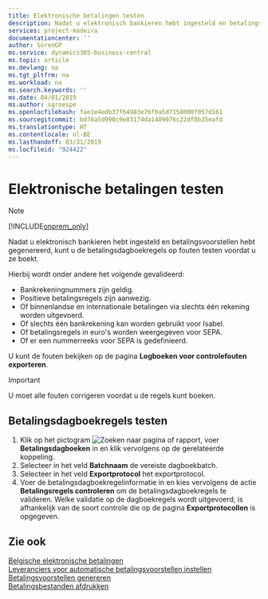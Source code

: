 ```yaml
---
title: Elektronische betalingen testen
description: Nadat u elektronisch bankieren hebt ingesteld en betalingsvoorstellen hebt gegenereerd, kunt u de betalingsdagboekregels op fouten testen voordat u ze boekt.
services: project-madeira
documentationcenter: ''
author: SorenGP
ms.service: dynamics365-business-central
ms.topic: article
ms.devlang: na
ms.tgt_pltfrm: na
ms.workload: na
ms.search.keywords: ''
ms.date: 04/01/2019
ms.author: sgroespe
ms.openlocfilehash: fae1e4edb37f64983e76f0a5d7158000f057d161
ms.sourcegitcommit: bd78a5d990c9e83174da1409076c22df8b35eafd
ms.translationtype: HT
ms.contentlocale: nl-BE
ms.lasthandoff: 03/31/2019
ms.locfileid: "924422"
---
```

# <a name="test-electronic-payments"></a>Elektronische betalingen testen
> [!Note]
> [!INCLUDE[onprem_only](../../includes/onprem_only_md.md)]

Nadat u elektronisch bankieren hebt ingesteld en betalingsvoorstellen hebt gegenereerd, kunt u de betalingsdagboekregels op fouten testen voordat u ze boekt.  

Hierbij wordt onder andere het volgende gevalideerd:  

- Bankrekeningnummers zijn geldig.  
- Positieve betalingsregels zijn aanwezig.  
- Of binnenlandse en internationale betalingen via slechts één rekening worden uitgevoerd.  
- Of slechts één bankrekening kan worden gebruikt voor Isabel.  
- Of betalingsregels in euro's worden weergegeven voor SEPA.  
- Of er een nummerreeks voor SEPA is gedefinieerd.  

U kunt de fouten bekijken op de pagina **Logboeken voor controlefouten exporteren**.  

> [!IMPORTANT]  
>  U moet alle fouten corrigeren voordat u de regels kunt boeken.  

## <a name="to-test-payment-journal-lines"></a>Betalingsdagboekregels testen  

1.  Klik op het pictogram ![Zoeken naar pagina of rapport](../../media/ui-search/search_small.png "pictogram Zoeken naar pagina of rapport"), voer **Betalingsdagboeken** in en klik vervolgens op de gerelateerde koppeling.  
2.  Selecteer in het veld **Batchnaam** de vereiste dagboekbatch.  
3.  Selecteer in het veld **Exportprotocol** het exportprotocol.  
4.  Voer de betalingsdagboekregelinformatie in en kies vervolgens de actie **Betalingsregels controleren** om de betalingsdagboekregels te valideren. Welke validatie op de dagboekregels wordt uitgevoerd, is afhankelijk van de soort controle die op de pagina **Exportprotocollen** is opgegeven.  

## <a name="see-also"></a>Zie ook  
 [Belgische elektronische betalingen](belgian-electronic-payments.md)   
 [Leveranciers voor automatische betalingsvoorstellen instellen](how-to-set-up-vendors-for-automatic-payment-suggestions.md)   
 [Betalingsvoorstellen genereren](how-to-generate-payment-suggestions.md)   
 [Betalingsbestanden afdrukken](how-to-print-payment-files.md)
